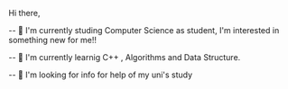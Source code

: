 Hi there,


-- 🔭 I'm currently studing Computer Science as student, I'm interested in something new for me!!

-- 🌱  I'm currently learnig C++ , Algorithms and Data Structure.

-- 🤔 I'm looking for info for help of my uni's study
